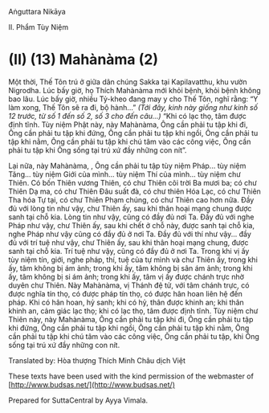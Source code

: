 Aṅguttara Nikāya

II. Phẩm Tùy Niệm

# (II) (13) Mahànàma (2)

Một thời, Thế Tôn trú ở giữa dân chúng Sakka tại Kapilavatthu, khu vườn Nigrodha. Lúc bấy giờ, họ Thích Mahànàma mới khỏi bệnh, khỏi bệnh không bao lâu. Lúc bấy giờ, nhiều Tỷ-kheo đang may y cho Thế Tôn, nghĩ rằng: “Y làm xong, Thế Tôn sẽ ra đi, bộ hành...” _(Tới đây, kinh này giống như kinh số 12 trước, từ số 1 đến số 2, số 3 cho đến câu...)_ “Khi có lạc thọ, tâm được định tĩnh. Tùy niệm Phật này, này Mahànàma, Ông cần phải tu tập khi đi, Ông cần phải tu tập khi đứng, Ông cần phải tu tập khi ngồi, Ông cần phải tu tập khi nằm, Ông cần phải tu tập khi chú tâm vào các công việc, Ông cần phải tu tập khi Ông sống tại trú xứ đầy những con nít”.

Lại nữa, này Mahànàma, , Ông cần phải tu tập tùy niệm Pháp... tùy niệm Tăng... tùy niệm Giới của mình... tùy niệm Thí của mình... tùy niệm chư Thiên. Có bốn Thiên vương Thiên, có chư Thiên cõi trời Ba mươi ba; có chư Thiên Dạ ma, có chư Thiên Ðâu suất đà, có chư thiên Hóa Lạc, có chư Thiên Tha hóa Tự tại, có chư Thiên Phạm chúng, có chư Thiên cao hơn nữa. Ðầy đủ với lòng tin như vậy, chư Thiên ấy, sau khi thân hoại mạng chung được sanh tại chỗ kia. Lòng tin như vậy, cũng có đầy đủ nơi Ta. Ðầy đủ với nghe Pháp như vậy, chư Thiên ấy, sau khi chết ở chỗ này, được sanh tại chỗ kia, nghe Pháp như vậy cũng có đầy đủ ở nơi Ta. Ðầy đủ với thí như vậy... đầy đủ với trí tuệ như vậy, chư Thiên ấy, sau khi thân hoại mạng chung, được sanh tại chỗ kia. Trí tuệ như vậy, cũng có đầy đủ ở nơi Ta. Trong khi vị ấy tùy niệm tín, giới, nghe pháp, thí, tuệ của tự mình và chư Thiên ấy, trong khi ấy, tâm không bị ám ảnh; trong khi ấy, tâm không bị sân ám ảnh; trong khi ấy, tâm không bị si ám ảnh; trong khi ấy, tâm vị ấy được chánh trực nhờ duyên chư Thiên. Này Mahànàma, vị Thánh đệ tử, với tâm chánh trực, có được nghĩa tín thọ, có được pháp tín thọ, có được hân hoan liên hệ đến pháp. Khi có hân hoan, hỷ sanh; khi có hỷ, thân được khinh an; khi thân khinh an, cảm giác lạc thọ; khi có lạc thọ, tâm được định tĩnh. Tùy niệm chư Thiên này, này Mahànàma, Ông cần phải tu tập khi đi, Ông cần phải tu tập khi đứng, Ông cần phải tu tập khi ngồi, Ông cần phải tu tập khi nằm, Ông cần phải tu tập khi chú tâm vào các công việc, Ông cần phải tu tập, khi Ông sống tại trú xứ đầy những con nít.

Translated by: Hòa thượng Thích Minh Châu dịch Việt

These texts have been used with the kind permission of the webmaster of [http://www.budsas.net/](http://www.budsas.net/)

Prepared for SuttaCentral by Ayya Vimala.